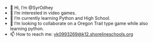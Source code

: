 - 👋 Hi, I’m @SyrOdhey
- 👀 I’m interested in video games.
- 🌱 I’m currently learning Python and High School.
- 💞️ I’m looking to collaborate on a Oregon Trail type game while also learning python.
- 📫 How to reach me: yk0993269@k12.shorelineschools.org

<!---
SyrOdhey/SyrOdhey is a ✨ special ✨ repository because its `README.md` (this file) appears on your GitHub profile.
You can click the Preview link to take a look at your changes.
--->
